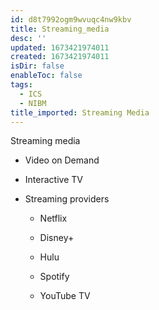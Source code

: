 ```yaml
---
id: d8t7992ogm9wvuqc4nw9kbv
title: Streaming_media
desc: ''
updated: 1673421974011
created: 1673421974011
isDir: false
enableToc: false
tags:
  - ICS
  - NIBM
title_imported: Streaming Media
---
```


Streaming media
 
-   Video on Demand

-   Interactive TV

-   Streaming providers

    -   Netflix

    -   Disney+

    -   Hulu

    -   Spotify

    -   YouTube TV
